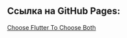 ## Ссылка на GitHub Pages:

[Choose Flutter To Choose Both](https://timtorshin.github.io/lu-initial-work/index.html)